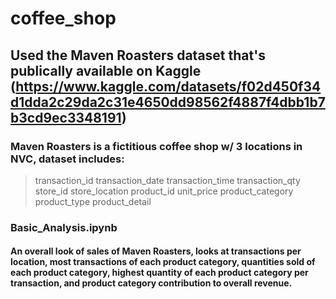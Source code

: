 # coffee_shop

## Used the Maven Roasters dataset that's publically available on Kaggle (https://www.kaggle.com/datasets/f02d450f34d1dda2c29da2c31e4650dd98562f4887f4dbb1b7b3cd9ec3348191)

### Maven Roasters is a fictitious coffee shop w/ 3 locations in NVC, dataset includes:
> transaction_id
> transaction_date
> transaction_time
> transaction_qty
> store_id
> store_location
> product_id
> unit_price
> product_category
> product_type
> product_detail

### Basic_Analysis.ipynb
#### An overall look of sales of Maven Roasters, looks at transactions per location, most transactions of each product category, quantities sold of each product category, highest quantity of each product category per transaction, and product category contribution to overall revenue.
